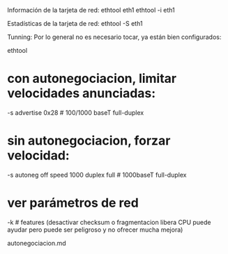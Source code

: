 Información de la tarjeta de red:
ethtool eth1
ethtool -i eth1

Estadísticas de la tarjeta de red:
ethtool -S eth1


Tunning:
Por lo general no es necesario tocar, ya están bien configurados:

ethtool <IF>
  # con autonegociacion, limitar velocidades anunciadas:
  -s advertise 0x28    # 100/1000 baseT full-duplex

  # sin autonegociacion, forzar velocidad:
  -s autoneg off speed 1000 duplex full # 1000baseT full-duplex

  # ver parámetros de red
  -k                   # features (desactivar checksum o fragmentacion libera CPU puede ayudar pero puede ser peligroso y no ofrecer mucha mejora)

autonegociacion.md
